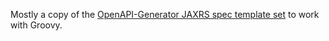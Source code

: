 Mostly a copy of the [OpenAPI-Generator JAXRS spec template set](https://github.com/OpenAPITools/openapi-generator/tree/master/modules/openapi-generator/src/main/resources/JavaJaxRS/spec) to work with Groovy.
